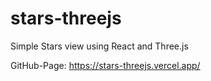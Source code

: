 # stars-threejs

Simple Stars view using React and Three.js

GitHub-Page: https://stars-threejs.vercel.app/
